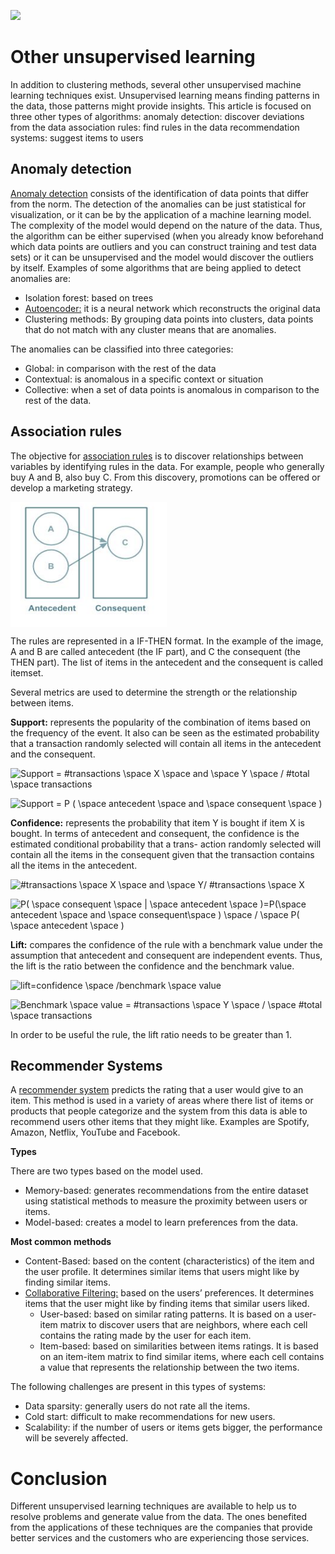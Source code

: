 ![](https://c.pxhere.com/images/44/09/96432f86adf24bdf732ac5dad02a-1584997.jpg!d)

# Other unsupervised learning

In addition to clustering methods, several other unsupervised machine learning techniques exist. Unsupervised learning means finding patterns in the data, those patterns might provide insights.  This article is focused on three other types of algorithms: 
anomaly detection: discover deviations from the data
association rules: find rules in the data
recommendation systems: suggest items to users

## Anomaly detection

[Anomaly detection](https://blog.floydhub.com/introduction-to-anomaly-detection-in-python/) consists of the identification of data points that differ from the norm.
The detection of the anomalies can be just statistical for visualization, or it can be by the application of a machine learning model. The complexity of the model would depend on the nature of the data. Thus, the algorithm can be either supervised (when you already know beforehand which data points are outliers and you can construct training and test data sets) or it can be unsupervised and the model would discover the outliers by itself. 
Examples of some algorithms that are being applied to detect anomalies are:

- Isolation forest: based on trees 
- [Autoencoder:](https://blog.cloudera.com/deep-learning-for-anomaly-detection/) it is a neural network which reconstructs the original data
- Clustering methods: By grouping data points into clusters, data points that do not match with any cluster means that are anomalies. 

The anomalies can be classified into three categories:
- Global: in comparison with the rest of the data 
- Contextual: is anomalous in a specific context or situation 
- Collective: when a set of data points is anomalous in comparison to the rest of the data.

## Association rules
The objective for [association rules](https://towardsdatascience.com/association-rules-2-aa9a77241654) is to discover relationships between variables by identifying rules in the data. For example, people who generally buy A and B, also buy C. From this discovery,  promotions can be offered or develop a marketing strategy.          

<img src="images/OtherUnsupervisedLearning.png"
     alt="Probability tree"
     width="250" height="200"
     align="middle"/>
 </center>    

The rules are represented in a IF-THEN format. In the example of the image, A and B are called antecedent (the IF part), and C the consequent (the THEN part). The list of items in the antecedent and the consequent is called itemset.  

Several metrics are used to determine the strength or the relationship between items.  

**Support:** represents the popularity of the combination of items based on the frequency of the event. It also can be seen as the estimated probability that a transaction randomly selected will contain all items in the antecedent and the consequent. 

![Support = #transactions \space X \space and \space Y \space / #total \space transactions](https://render.githubusercontent.com/render/math?math=Support%20%3D%20%23transactions%20%5Cspace%20X%20%5Cspace%20and%20%5Cspace%20Y%20%5Cspace%20%2F%20%23total%20%5Cspace%20transactions)           

![Support = P ( \space  antecedent \space and \space consequent \space )](https://render.githubusercontent.com/render/math?math=Support%20%3D%20P%20(%20%5Cspace%20%20antecedent%20%5Cspace%20and%20%5Cspace%20consequent%20%5Cspace%20))         

**Confidence:** represents the probability that item Y is bought if item X is bought. In terms of antecedent and consequent, the confidence is the estimated conditional probability that a trans- action randomly selected will contain all the items in the consequent given that the transaction contains all the items in the antecedent.           

![#transactions \space X \space and \space Y/ #transactions \space X ](https://render.githubusercontent.com/render/math?math=%23transactions%20%5Cspace%20X%20%5Cspace%20and%20%5Cspace%20Y%2F%20%23transactions%20%5Cspace%20X%20)  
              
![P( \space consequent \space | \space antecedent \space )=P(\space antecedent \space and \space consequent\space ) \space / \space P( \space antecedent \space )](https://render.githubusercontent.com/render/math?math=P(%20%5Cspace%20consequent%20%5Cspace%20%7C%20%5Cspace%20antecedent%20%5Cspace%20)%3DP(%5Cspace%20antecedent%20%5Cspace%20and%20%5Cspace%20consequent%5Cspace%20)%20%5Cspace%20%2F%20%5Cspace%20P(%20%5Cspace%20antecedent%20%5Cspace%20))               

**Lift:** compares the confidence of the rule with a benchmark value under the assumption that antecedent and consequent are independent events. Thus, the lift is the ratio between the confidence and the benchmark value.         

![lift=confidence \space /benchmark \space  value  ](https://render.githubusercontent.com/render/math?math=lift%3Dconfidence%20%5Cspace%20%2Fbenchmark%20%5Cspace%20%20value%20%20)      

![Benchmark \space value = #transactions \space Y \space / \space #total \space transactions](https://render.githubusercontent.com/render/math?math=Benchmark%20%5Cspace%20value%20%3D%20%23transactions%20%5Cspace%20Y%20%5Cspace%20%2F%20%5Cspace%20%23total%20%5Cspace%20transactions)        

In order to be useful the rule, the lift ratio needs to be greater than 1.


## Recommender Systems
A [recommender system](https://heartbeat.fritz.ai/recommender-systems-with-python-part-i-content-based-filtering-5df4940bd831) predicts the rating that a user would give to an item. This method is used in a variety of areas where there list of items or products that people categorize and the system from this data is able to recommend users other items that they might like. Examples are Spotify, Amazon, Netflix, YouTube and Facebook.
 
**Types**         

There are two types based on the model used.          

- Memory-based: generates recommendations from the entire dataset using statistical methods to measure the proximity between users or items.
- Model-based: creates a model to learn preferences from the data.

**Most common methods**    

* Content-Based: based on the content (characteristics) of the item and the user profile. It determines similar items that users might like by finding similar items.  
* [Collaborative Filtering:](http://www.salemmarafi.com/code/collaborative-filtering-with-python/) based on the users’ preferences. It determines items that the user might like by finding items that similar users liked. 
	* User-based: based on similar rating patterns. It is based on a user-item matrix to discover users that are neighbors, where each cell contains the rating made by the user for each item.  
	* Item-based: based on similarities between items ratings. It is based on an item-item matrix to find similar items, where each cell contains a value that represents the relationship between the two items. 

The following challenges are present in this types of systems:        
      
- Data sparsity: generally users do not rate all the items.
- Cold start: difficult to make recommendations for new users.
- Scalability: if the number of users or items gets bigger, the performance will be severely affected.


# Conclusion
Different unsupervised learning techniques are available to help us to resolve problems and generate value from the data. The ones benefited from the applications of these techniques are the companies that provide better services and the customers who are experiencing those services. 

 

